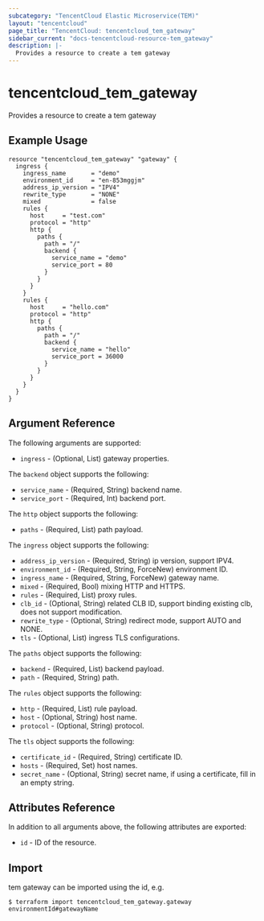 ```yaml
---
subcategory: "TencentCloud Elastic Microservice(TEM)"
layout: "tencentcloud"
page_title: "TencentCloud: tencentcloud_tem_gateway"
sidebar_current: "docs-tencentcloud-resource-tem_gateway"
description: |-
  Provides a resource to create a tem gateway
---
```


# tencentcloud_tem_gateway

Provides a resource to create a tem gateway

## Example Usage

```hcl
resource "tencentcloud_tem_gateway" "gateway" {
  ingress {
    ingress_name       = "demo"
    environment_id     = "en-853mggjm"
    address_ip_version = "IPV4"
    rewrite_type       = "NONE"
    mixed              = false
    rules {
      host     = "test.com"
      protocol = "http"
      http {
        paths {
          path = "/"
          backend {
            service_name = "demo"
            service_port = 80
          }
        }
      }
    }
    rules {
      host     = "hello.com"
      protocol = "http"
      http {
        paths {
          path = "/"
          backend {
            service_name = "hello"
            service_port = 36000
          }
        }
      }
    }
  }
}
```

## Argument Reference

The following arguments are supported:

* `ingress` - (Optional, List) gateway properties.

The `backend` object supports the following:

* `service_name` - (Required, String) backend name.
* `service_port` - (Required, Int) backend port.

The `http` object supports the following:

* `paths` - (Required, List) path payload.

The `ingress` object supports the following:

* `address_ip_version` - (Required, String) ip version, support IPV4.
* `environment_id` - (Required, String, ForceNew) environment ID.
* `ingress_name` - (Required, String, ForceNew) gateway name.
* `mixed` - (Required, Bool) mixing HTTP and HTTPS.
* `rules` - (Required, List) proxy rules.
* `clb_id` - (Optional, String) related CLB ID, support binding existing clb, does not support modification.
* `rewrite_type` - (Optional, String) redirect mode, support AUTO and NONE.
* `tls` - (Optional, List) ingress TLS configurations.

The `paths` object supports the following:

* `backend` - (Required, List) backend payload.
* `path` - (Required, String) path.

The `rules` object supports the following:

* `http` - (Required, List) rule payload.
* `host` - (Optional, String) host name.
* `protocol` - (Optional, String) protocol.

The `tls` object supports the following:

* `certificate_id` - (Required, String) certificate ID.
* `hosts` - (Required, Set) host names.
* `secret_name` - (Optional, String) secret name, if using a certificate, fill in an empty string.

## Attributes Reference

In addition to all arguments above, the following attributes are exported:

* `id` - ID of the resource.



## Import

tem gateway can be imported using the id, e.g.
```
$ terraform import tencentcloud_tem_gateway.gateway environmentId#gatewayName
```

